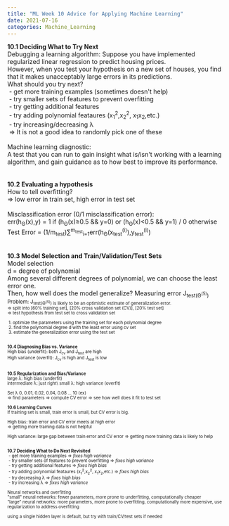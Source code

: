 ```yaml
---
title: "ML Week 10 Advice for Applying Machine Learning"
date: 2021-07-16
categories: Machine_Learning
---
```

**10.1 Deciding What to Try Next**\
Debugging a learning algorithm:
Suppose you have implemented regularized linear regression to predict housing prices.\
However, when you test your hypothesis on a new set of houses, you find that it makes unacceptably large errors in its predictions.\
What should you try next?\
&nbsp;- get more training examples (sometimes doesn't help)\
&nbsp;- try smaller sets of features to prevent overfitting\
&nbsp;- try getting additional features\
&nbsp;- try adding polynomial feataures (x<sub>1</sub><sup>2</sup>,x<sub>2</sub><sup>2</sup>, x<sub>1</sub>x<sub>2</sub>,etc.)\
&nbsp;- try increasing/decreasing λ\
&nbsp;=> It is not a good idea to randomly pick one of these\
\
Machine learning diagnostic:\
A test that you can run to gain insight what is/isn't working with a learning algorithm, and gain guidance as to how best to improve its performance.\
\
\
**10.2 Evaluating a hypothesis**\
How to tell overfitting?\
=> low error in train set, high error in test set\
\
Misclassification error (0/1 misclassification error):\
err(h<sub>Θ</sub>(x),y) = 1 if (h<sub>Θ</sub>(x)≥0.5 && y=0) or (h<sub>Θ</sub>(x)<0.5 && y=1) / 0 otherwise\
Test Error = (1/m<sub>test</sub>)∑<sup>m<sub>test</sub></sup><sub>i=1</sub>err(h<sub>Θ</sub>(x<sub>test</sub><sup>(i)</sup>),y<sub>test</sub><sup>(i)</sup>)\
\
\
**10.3 Model Selection and Train/Validation/Test Sets**\
Model selection\
d = degree of polynomial\
Among several different degrees of polynomial, we can choose the least error one.\
Then, how well does the model generalize?
Measuring error J<sub>test</test>(Θ<sup>(5)</sup>)\
Problem: J<sub>test</test>(Θ<sup>(5)</sup>) is likely to be an optimistic estimate of generalization error. \
=> split into [60% training set], [20% cross validation set (CV)], [20% test set]\
=> test hypothesis from test set to cross validation set\
\
&nbsp;1. optimize the parameters using the training set for each polynomial degree\
&nbsp;2. find the polynomial degree d with the least error using cv set\
&nbsp;3. estimate the generalization error using the test set\
\
\
**10.4 Diagnosing Bias vs. Variance**\
High bias (underfit): both J<sub>cv</sub> and J<sub>test</sub> are high\
High variance (overfit): J<sub>cv</sub> is high and J<sub>test</sub> is low\
\
\
**10.5 Regularization and Bias/Variance**\
large λ: high bias (underfit)\
intermediate λ: just right\ 
small λ: high variance (overfit)\
\
Set λ 0, 0.01, 0.02, 0.04, 0.08 ... 10 (ex)\
=> find parameters
=> compute CV error
=> see how well does it fit to test set
\
\
**10.6 Learning Curves**\
If training set is small, train error is small, but CV error is big.\
\
High bias: train error and CV error meets at high error\
=> getting more training data is not helpful\
\
High variance: large gap between train error and CV error
=> getting more training data is likely to help\
\
\
**10.7 Deciding What to Do Next Revisited**\
&nbsp;- get more training examples => *fixes high variance*\
&nbsp;- try smaller sets of features to prevent overfitting => *fixes high variance*\
&nbsp;- try getting additional features => *fixes high bias*\
&nbsp;- try adding polynomial feataures (x<sub>1</sub><sup>2</sup>,x<sub>2</sub><sup>2</sup>, x<sub>1</sub>x<sub>2</sub>,etc.) => *fixes high bias*\
&nbsp;- try decreasing λ => *fixes high bias*\
&nbsp;- try increasing λ => *fixes high variance*\
\
Neural networks and overfitting\
"small" neural networks: fewer parameters, more prone to underfitting, computationally cheaper\
"large" neural networks: more parameters, more prone to overfitting, computationally more expensive, use regularization to address overfitting\
\
using a single hidden layer is default, but try with train/CV/test sets if needed

